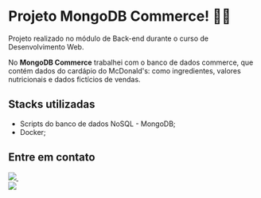 # Projeto MongoDB Commerce! :hamburger::fries:
Projeto realizado no módulo de Back-end durante o curso de Desenvolvimento Web.

No **MongoDB Commerce** trabalhei com o banco de dados commerce, que contém dados do cardápio do McDonald's: como ingredientes, valores nutricionais e dados fictícios de vendas.

## Stacks utilizadas
- Scripts do banco de dados NoSQL - MongoDB;
- Docker;

## Entre em contato
<a href="https://www.linkedin.com/in/khyradeoliveira">
    <img src="https://img.shields.io/badge/linkedin-%230077B5.svg?&style=for-the-badge&logo=linkedin&logoColor=white" target="_blank">
  </a>&nbsp;&nbsp;
  <a href="mailto:khyrak@gmail.com"><br>
    <img src="https://img.shields.io/badge/Gmail-D14836?style=for-the-badge&logo=gmail&logoColor=white" target="_blank">
